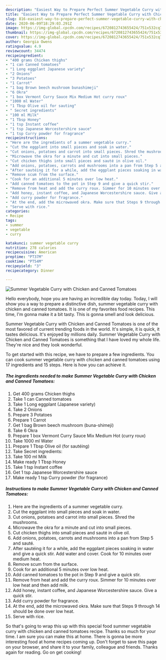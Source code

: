```yaml
---
description: "Easiest Way to Prepare Perfect Summer Vegetable Curry with Chicken and Canned Tomatoes"
title: "Easiest Way to Prepare Perfect Summer Vegetable Curry with Chicken and Canned Tomatoes"
slug: 816-easiest-way-to-prepare-perfect-summer-vegetable-curry-with-chicken-and-canned-tomatoes
date: 2020-06-09T18:29:03.291Z
image: https://img-global.cpcdn.com/recipes/6720812743655424/751x532cq70/summer-vegetable-curry-with-chicken-and-canned-tomatoes-recipe-main-photo.jpg
thumbnail: https://img-global.cpcdn.com/recipes/6720812743655424/751x532cq70/summer-vegetable-curry-with-chicken-and-canned-tomatoes-recipe-main-photo.jpg
cover: https://img-global.cpcdn.com/recipes/6720812743655424/751x532cq70/summer-vegetable-curry-with-chicken-and-canned-tomatoes-recipe-main-photo.jpg
author: Georgia Owens
ratingvalue: 4.9
reviewcount: 34474
recipeingredient:
- "400 grams Chicken thighs"
- "1 can Canned tomatoes"
- "1 Long eggplant Japanese variety"
- "2 Onions"
- "3 Potatoes"
- "1 Carrot"
- "1 bag Brown beech mushroom bunashimeji"
- "6 Okra"
- "1 box Vermont Curry Sauce Mix Medium Hot curry roux"
- "1000 ml Water"
- "1 Tbsp Olive oil for sauting"
- " Secret ingredients"
- "100 ml Milk"
- "1 Tbsp Honey"
- "1 tsp Instant coffee"
- "1 tsp Japanese Worcestershire sauce"
- "1 tsp Curry powder for fragrance"
recipeinstructions:
- "Here are the ingredients of a summer vegetable curry."
- "Cut the eggplant into small pieces and soak in water."
- "Cut onions, potatoes and carrot into small pieces. Shred the mushrooms."
- "Microwave the okra for a minute and cut into small pieces."
- "Cut chicken thighs into small pieces and sauté in olive oil."
- "Add onions, potatoes, carrots and mushrooms into a pan from Step 5 and sauté."
- "After sautéing it for a while, add the eggplant pieces soaking in water and give a quick stir. Add water and cover. Cook for 10 minutes over medium heat."
- "Remove scum from the surface."
- "Cook for an additional 5 minutes over low heat."
- "Add canned tomatoes to the pot in Step 9 and give a quick stir."
- "Remove from heat and add the curry roux. Simmer for 10 minutes over low heat and then add milk."
- "Add honey, instant coffee, and Japanese Worcestershire sauce. Give a quick stir."
- "Add curry powder for fragrance."
- "At the end, add the microwaved okra. Make sure that Steps 9 through 14 should be done over low heat."
- "Serve with rice."
categories:
- Recipe
tags:
- summer
- vegetable
- curry

katakunci: summer vegetable curry 
nutrition: 278 calories
recipecuisine: American
preptime: "PT37M"
cooktime: "PT54M"
recipeyield: "3"
recipecategory: Dinner

---
```



![Summer Vegetable Curry with Chicken and Canned Tomatoes](https://img-global.cpcdn.com/recipes/6720812743655424/751x532cq70/summer-vegetable-curry-with-chicken-and-canned-tomatoes-recipe-main-photo.jpg)

Hello everybody, hope you are having an incredible day today. Today, I will show you a way to prepare a distinctive dish, summer vegetable curry with chicken and canned tomatoes. It is one of my favorites food recipes. This time, I'm gonna make it a bit tasty. This is gonna smell and look delicious.

Summer Vegetable Curry with Chicken and Canned Tomatoes is one of the most favored of current trending foods in the world. It's simple, it is quick, it tastes delicious. It's enjoyed by millions daily. Summer Vegetable Curry with Chicken and Canned Tomatoes is something that I have loved my whole life. They're nice and they look wonderful.




To get started with this recipe, we have to prepare a few ingredients. You can cook summer vegetable curry with chicken and canned tomatoes using 17 ingredients and 15 steps. Here is how you can achieve it.

<!--inarticleads1-->

##### The ingredients needed to make Summer Vegetable Curry with Chicken and Canned Tomatoes:

1. Get 400 grams Chicken thighs
1. Take 1 can Canned tomatoes
1. Take 1 Long eggplant (Japanese variety)
1. Take 2 Onions
1. Prepare 3 Potatoes
1. Prepare 1 Carrot
1. Get 1 bag Brown beech mushroom (buna-shimeji)
1. Take 6 Okra
1. Prepare 1 box Vermont Curry Sauce Mix Medium Hot (curry roux)
1. Take 1000 ml Water
1. Prepare 1 Tbsp Olive oil (for sautéing)
1. Take  Secret ingredients:
1. Take 100 ml Milk
1. Make ready 1 Tbsp Honey
1. Take 1 tsp Instant coffee
1. Get 1 tsp Japanese Worcestershire sauce
1. Make ready 1 tsp Curry powder (for fragrance)




<!--inarticleads2-->

##### Instructions to make Summer Vegetable Curry with Chicken and Canned Tomatoes:

1. Here are the ingredients of a summer vegetable curry.
1. Cut the eggplant into small pieces and soak in water.
1. Cut onions, potatoes and carrot into small pieces. Shred the mushrooms.
1. Microwave the okra for a minute and cut into small pieces.
1. Cut chicken thighs into small pieces and sauté in olive oil.
1. Add onions, potatoes, carrots and mushrooms into a pan from Step 5 and sauté.
1. After sautéing it for a while, add the eggplant pieces soaking in water and give a quick stir. Add water and cover. Cook for 10 minutes over medium heat.
1. Remove scum from the surface.
1. Cook for an additional 5 minutes over low heat.
1. Add canned tomatoes to the pot in Step 9 and give a quick stir.
1. Remove from heat and add the curry roux. Simmer for 10 minutes over low heat and then add milk.
1. Add honey, instant coffee, and Japanese Worcestershire sauce. Give a quick stir.
1. Add curry powder for fragrance.
1. At the end, add the microwaved okra. Make sure that Steps 9 through 14 should be done over low heat.
1. Serve with rice.




So that's going to wrap this up with this special food summer vegetable curry with chicken and canned tomatoes recipe. Thanks so much for your time. I am sure you can make this at home. There is gonna be more interesting food at home recipes coming up. Don't forget to save this page on your browser, and share it to your family, colleague and friends. Thanks again for reading. Go on get cooking!
